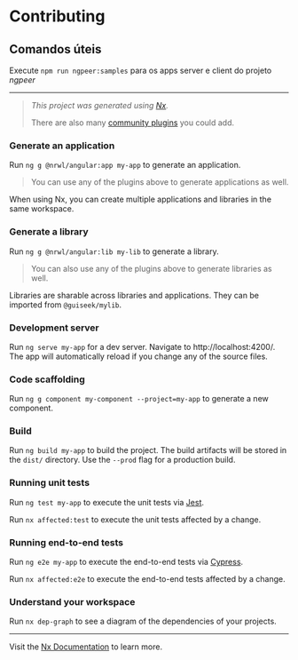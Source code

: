 # Contributing

## Comandos úteis

Execute `npm run ngpeer:samples` para os apps server e client do projeto *ngpeer*

---

> *This project was generated using [Nx](https://nx.dev).*
>
> There are also many [community plugins](https://nx.dev/nx-community) you could add.


### Generate an application

Run `ng g @nrwl/angular:app my-app` to generate an application.

> You can use any of the plugins above to generate applications as well.

When using Nx, you can create multiple applications and libraries in the same workspace.

### Generate a library
Run `ng g @nrwl/angular:lib my-lib` to generate a library.

> You can also use any of the plugins above to generate libraries as well.

Libraries are sharable across libraries and applications. They can be imported from `@guiseek/mylib`.

### Development server
Run `ng serve my-app` for a dev server. Navigate to http://localhost:4200/. The app will automatically reload if you change any of the source files.

### Code scaffolding
Run `ng g component my-component --project=my-app` to generate a new component.

### Build
Run `ng build my-app` to build the project. The build artifacts will be stored in the `dist/` directory. Use the `--prod` flag for a production build.

### Running unit tests
Run `ng test my-app` to execute the unit tests via [Jest](https://jestjs.io).

Run `nx affected:test` to execute the unit tests affected by a change.

### Running end-to-end tests
Run `ng e2e my-app` to execute the end-to-end tests via [Cypress](https://www.cypress.io).

Run `nx affected:e2e` to execute the end-to-end tests affected by a change.

### Understand your workspace
Run `nx dep-graph` to see a diagram of the dependencies of your projects.

---

Visit the [Nx Documentation](https://nx.dev/angular) to learn more.
